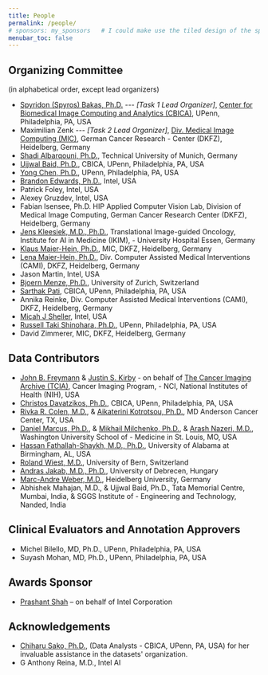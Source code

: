 ```yaml
---
title: People
permalink: /people/
# sponsors: my_sponsors   # I could make use the tiled design of the sponsor page if there's time to adapt "view profile" etc.
menubar_toc: false
---
```


## Organizing Committee

(in alphabetical order, except lead organizers)

- [Spyridon (Spyros) Bakas, Ph.D.](https://www.med.upenn.edu/cbica/sbakas/) *--- [Task 1 Lead Organizer]*,  [Center for Biomedical Image Computing and  Analytics (CBICA)](https://www.med.upenn.edu/cbica/), UPenn, Philadelphia, PA, USA
- Maximilian Zenk   *--- [Task 2 Lead Organizer]*,    [Div. Medical Image Computing (MIC)](https://www.dkfz.de/en/mic/index.php), German Cancer Research - Center (DKFZ), Heidelberg, Germany
- [Shadi Albarqouni, Ph.D.](https://albarqouni.github.io/),    Technical University of Munich, Germany
- [Ujjwal Baid, Ph.D.](https://www.med.upenn.edu/cbica/ujjwalbaid.html),    CBICA, UPenn, Philadelphia, PA, USA
- [Yong Chen, Ph.D.](https://www.dbei.med.upenn.edu/bio/yong-chen-phd),    UPenn, Philadelphia, PA, USA
- [Brandon Edwards, Ph.D.](https://www.intel.com/content/www/us/en/artificial-intelligence/bios/brandon-edwards.html),    Intel, USA
- Patrick Foley,    Intel, USA
- Alexey Gruzdev,    Intel, USA
- Fabian Isensee, Ph.D. HIP Applied Computer Vision Lab, Division of Medical Image Computing, German Cancer Research Center (DKFZ), Heidelberg, Germany
- [Jens Kleesiek, M.D., Ph.D.](https://www.ikim.uk-essen.de/tio),    Translational Image-guided Oncology, Institute for AI in Medicine (IKIM), - University Hospital Essen, Germany
- [Klaus Maier-Hein, Ph.D.](https://www.dkfz.de/en/mic/index.php),    MIC, DKFZ, Heidelberg, Germany
- [Lena Maier-Hein, Ph.D.](https://www.dkfz.de/en/cami/index.php),    Div. Computer Assisted Medical Interventions (CAMI), DKFZ, Heidelberg, Germany
- Jason Martin,    Intel, USA
- [Bjoern Menze, Ph.D.](https://www.dqbm.uzh.ch/en/research/groups/menze.html),    University of Zurich, Switzerland
- [Sarthak Pati](https://www.med.upenn.edu/cbica/aibil/spati.html),    CBICA, UPenn, Philadelphia, PA, USA
- Annika Reinke,    Div. Computer Assisted Medical Interventions (CAMI), DKFZ, Heidelberg, Germany
- [Micah J Sheller](https://www.intel.com/content/www/us/en/artificial-intelligence/bios/micah-j-sheller.html),    Intel, USA
- [Russell Taki Shinohara, Ph.D.](https://www.med.upenn.edu/apps/faculty/index.php/g275/p8574254),    UPenn, Philadelphia, PA, USA
- David Zimmerer,    MIC, DKFZ, Heidelberg, Germany

## Data Contributors

- [John B. Freymann](https://imaging.cancer.gov/about_cip/staff_directory.htm) & [Justin S. Kirby](https://imaging.cancer.gov/about_cip/staff_directory.htm) - on behalf of [The Cancer Imaging Archive (TCIA)](http://www.cancerimagingarchive.net/),    Cancer Imaging Program, - NCI, National Institutes of Health (NIH), USA
- [Christos Davatzikos, Ph.D.](https://www.med.upenn.edu/cbica/christos/),    CBICA, UPenn, Philadelphia, PA, USA
- [Rivka R. Colen, M.D.](https://faculty.mdanderson.org/profiles/rivkah_colen.html), & [Aikaterini Kotrotsou, Ph.D.](https://www.mdanderson.org/research/departments-labs-institutes/labs/colen-laboratory/lab-members.html),    MD Anderson Cancer Center, TX, USA
- [Daniel Marcus, Ph.D.](https://www.mir.wustl.edu/research/research-support-facilities/neuroimaging-informatics-analysis-center-niac/our-staff/niac-staff-dan-marcus), & [Mikhail Milchenko, Ph.D.](http://nrg.wustl.edu/about/people/), & [Arash Nazeri, M.D.](https://www.mir.wustl.edu/education/residency-programs/diagnostic-radiology-residency/our-residents/arash-nazeri),    Washington University School of - Medicine in St. Louis, MO, USA
- [Hassan Fathallah-Shaykh, M.D., Ph.D.](http://apps.medicine.uab.edu/facultyDirectory/FacultyData.asp?FID=52363),    University of Alabama at Birmingham, AL, USA
- [Roland Wiest, M.D.](http://www.neuroscience.unibe.ch/about_us/personen/prof_dr_med_wiest_roland),    University of Bern, Switzerland
- [Andras Jakab, M.D., Ph.D.](https://www.cir.meduniwien.ac.at/team/andras-jakab/),    University of Debrecen, Hungary
- [Marc-Andre Weber, M.D.](https://www.klinikum.uni-heidelberg.de/PD-Marc-Andre-Weber.111166.0.html?&L=5),    Heidelberg University, Germany
- Abhishek Mahajan, M.D., & Ujjwal Baid, Ph.D.,    Tata Memorial Centre, Mumbai, India, & SGGS Institute of - Engineering and Technology, Nanded, India

## Clinical Evaluators and Annotation Approvers

- Michel Bilello, MD, Ph.D.,    UPenn, Philadelphia, PA, USA
- Suyash Mohan, MD, Ph.D.,    UPenn, Philadelphia, PA, USA

## Awards Sponsor

- [Prashant Shah](https://www.linkedin.com/in/sprash/) – on behalf of Intel Corporation

## Acknowledgements

- [Chiharu Sako, Ph.D.](https://www.med.upenn.edu/cbica/aibil/sako.html),  (Data Analysts - CBICA, UPenn, PA, USA) for her invaluable assistance in the datasets' organization.
- G Anthony Reina, M.D.,    Intel AI
